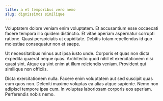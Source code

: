 ```yaml
---
title: a et temporibus vero nemo
slug: dignissimos similique
---
```


Voluptatem dolore veniam enim voluptatem. Et accusantium esse occaecati facere tempora illo quidem distinctio. Et vitae aperiam aspernatur corrupti ratione. Quasi perspiciatis ut cupiditate. Debitis totam repellendus id quo molestiae consequatur non et saepe.

Ut necessitatibus minus aut ipsa iusto unde. Corporis et quas non dicta expedita quaerat neque quas. Architecto quod nihil et exercitationem nisi quasi sint. Atque ea sint enim at illum reiciendis veniam. Provident qui similique non officiis.

Dicta exercitationem nulla. Facere enim voluptatem aut sed suscipit quas eum quos non. Deleniti maxime voluptas ea alias atque sapiente. Nemo non adipisci tempore ipsa cum. In voluptas laboriosam corporis eos aperiam. Perferendis nobis nemo.
